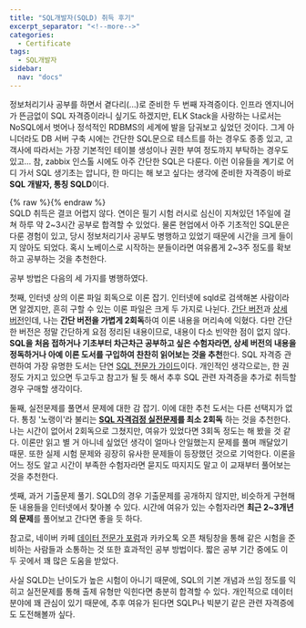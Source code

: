 ```yaml
---
title: "SQL개발자(SQLD) 취득 후기"
excerpt_separator: "<!--more-->"
categories:
  - Certificate
tags:
  - SQL개발자
sidebar:
  nav: "docs"
---
```

정보처리기사 공부를 하면서 곁다리(...)로 준비한 두 번째 자격증이다. 인프라 엔지니어가 뜬금없이 SQL 자격증이라니 싶기도 하겠지만, ELK Stack을 사랑하는 나로서는 NoSQL에서 벗어나 정석적인 RDBMS의 세계에 발을 담궈보고 싶었던 것이다. 그게 아니더라도 DB 서버 구축 시에는 간단한 SQL문으로 테스트를 하는 경우도 종종 있고, 고객사에 따라서는 가장 기본적인 테이블 생성이나 권한 부여 정도까지 부탁하는 경우도 있고... 참, zabbix 인스톨 시에도 아주 간단한 SQL은 다룬다. 이런 이유들을 계기로 어디 가서 SQL 생기초는 압니다, 한 마디는 해 보고 싶다는 생각에 준비한 자격증이 바로 **SQL 개발자, 통칭 SQLD**이다.

{% raw %}<img src="https://smilejulie0812.github.io/assets/images/sqldeveloper-1.jpg" alt="">{% endraw %}  
SQLD 취득은 결코 어렵지 않다. 연이은 필기 시험 러시로 심신이 지쳐있던 1주일에 걸쳐 하루 약 2~3시간 공부로 합격할 수 있었다. 물론 현업에서 아주 기초적인 SQL문은 다룬 경험이 있고, 당시 정보처리기사 공부도 병행하고 있었기 때문에 시간을 크게 들이지 않아도 되었다. 혹시 노베이스로 시작하는 분들이라면 여유롭게 2~3주 정도를 확보하고 공부하는 것을 추천한다.

공부 방법은 다음의 세 가지를 병행하였다.

첫째, 인터넷 상의 이론 파일 회독으로 이론 잡기. 인터넷에 sqld로 검색해본 사람이라면 알겠지만, 흔히 구할 수 있는 이론 파일은 크게 두 가지로 나뉜다. [간단 버전](https://blog.kakaocdn.net/dn/kYYNr/btqF9mazxyl/LcxhyXmuP30r4DdnrUr6bK/SQLD_%EC%9A%94%EC%95%BD%20%EC%84%9C%EB%B8%8C%EB%85%B8%ED%8A%B8.pdf?attach=1&knm=tfile.pdf)과 [상세 버전](http://www.gurubee.net/bookcafe/sqlp_1st)인데, 나는 **간단 버전을 가볍게 2회독**하여 이론 내용을 머리속에 익혔다. 다만 간단한 버전은 정말 간단하게 요점 정리된 내용이므로, 내용이 다소 빈약한 점이 없지 않다. **SQL을 처음 접하거나 기초부터 차근차근 공부하고 싶은 수험자라면, 상세 버전의 내용을 정독하거나 아예 이론 도서를 구입하여 찬찬히 읽어보는 것을 추천**한다. SQL 자격증 관련하여 가장 유명한 도서는 단연 [SQL 전문가 가이드](http://www.kangcom.com/sub/view.asp?sku=201010070001&mcd=571)이다. 개인적인 생각으로는, 한 권 정도 가지고 있으면 두고두고 참고가 될 듯 해서 추후 SQL 관련 자격증을 추가로 취득할 경우 구매할 생각이다.

둘째, 실전문제를 풀면서 문제에 대한 감 잡기. 이에 대한 추천 도서는 다른 선택지가 없다. 통칭 '노랭이'라 불리는 **[SQL 자격검정 실전문제](https://www.kangcom.com/sub/view.asp?sku=201611251709&ref=c16gu)를 최소 2회독** 하는 것을 추천한다. 나는 시간이 없어서 2회독으로 그쳤지만, 여유가 있었다면 3회독 정도는 해 봤을 것 같다. 이론만 읽고 별 거 아니네 싶었던 생각이 얼마나 안일했는지 문제를 풀며 깨달았기 때문. 또한 실제 시험 문제와 굉장히 유사한 문제들이 등장했던 것으로 기억한다. 이론을 어느 정도 알고 시간이 부족한 수험자라면 묻지도 따지지도 말고 이 교재부터 풀어보는 것을 추천한다.

셋째, 과거 기출문제 풀기. SQLD의 경우 기출문제를 공개하지 않지만, 비슷하게 구현해 둔 내용들을 인터넷에서 찾아볼 수 있다. 시간에 여유가 있는 수험자라면 **최근 2~3개년의 문제**를 풀어보고 간다면 좋을 듯 하다.

참고로, 네이버 카페 [데이터 전문가 포럼](https://cafe.naver.com/sqlpd)과 카카오톡 오픈 채팅창을 통해 같은 시험을 준비하는 사람들과 소통하는 것 또한 효과적인 공부 방법이다. 짧은 공부 기간 중에도 이 두 곳에서 꽤 많은 도움을 받았다.

사실 SQLD는 난이도가 높은 시험이 아니기 때문에, SQL의 기본 개념과 쓰임 정도를 익히고 실전문제를 통해 출제 유형만 익힌다면 충분히 합격할 수 있다. 개인적으로 데이터 분야에 꽤 관심이 있기 때문에, 추후 여유가 된다면 SQLP나 빅분기 같은 관련 자격증에도 도전해볼까 싶다.
